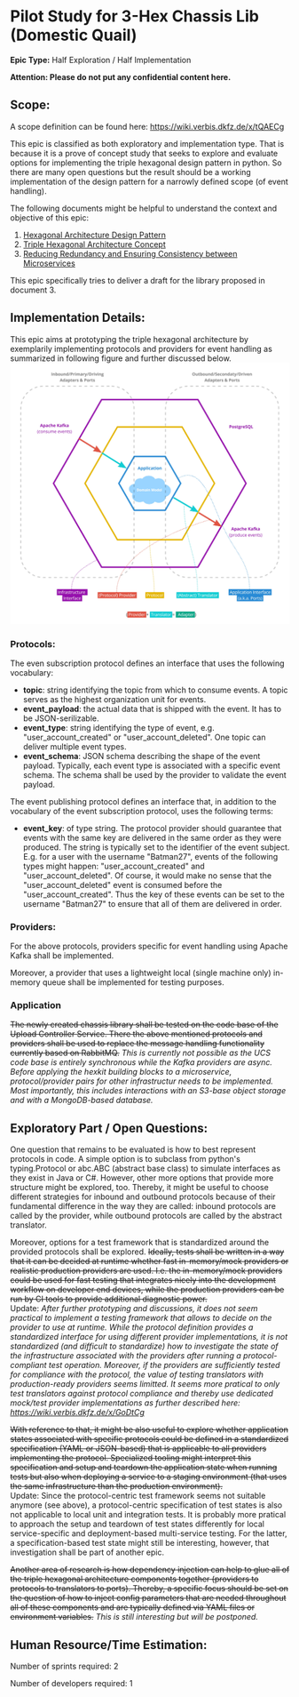 # Pilot Study for 3-Hex Chassis Lib (Domestic Quail)
**Epic Type:** Half Exploration / Half Implementation

**Attention: Please do not put any confidential content here.**

## Scope:
A scope definition can be found here: https://wiki.verbis.dkfz.de/x/tQAECg

This epic is classified as both exploratory and implementation type. That is because it is a prove of concept study that seeks to explore and evaluate options for implementing the triple hexagonal design pattern in python. So there are many open questions but the result should be a working implementation of the design pattern for a narrowly defined scope (of event handling).

The following documents might be helpful to understand the context and objective of this epic:
1. [Hexagonal Architecture Design Pattern](https://wiki.verbis.dkfz.de/x/noAlCg)
2. [Triple Hexagonal Architecture Concept](https://wiki.verbis.dkfz.de/x/MABFCg)
3. [Reducing Redundancy and Ensuring Consistency between Microservices](https://wiki.verbis.dkfz.de/x/tgFVCg)

This epic specifically tries to deliver a draft for the library proposed in document 3.


## Implementation Details:

This epic aims at prototyping the triple hexagonal architecture by exemplarily implementing protocols and providers for event handling as summarized in following figure and further discussed below.
![](./images/protocol_and_providers_overview.jpg)

### Protocols:

The even subscription protocol defines an interface that uses the following vocabulary:
- **topic**: string identifying the topic from which to consume events. A topic serves as the highest organization unit for events.
- **event_payload**: the actual data that is shipped with the event. It has to be JSON-serilizable.
- **event_type**: string identifying the type of event, e.g. "user_account_created" or "user_account_deleted". One topic can deliver multiple event types.
- **event_schema**: JSON schema describing the shape of the event payload. Typically, each event type is associated with a specific event schema. The schema shall be used by the provider to validate the event payload.

The event publishing protocol defines an interface that, in addition to the vocabulary of the event subscription protocol, uses the following terms:
- **event_key**: of type string. The protocol provider should guarantee that events with the same key are delivered in the same order as they were produced. The string is typically set to the identifier of the event subject. E.g. for a user with the username "Batman27", events of the following types might happen: "user_account_created" and "user_account_deleted". Of course, it would make no sense that the "user_account_deleted" event is consumed before the "user_account_created". Thus the key of these events can be set to the username "Batman27" to ensure that all of them are delivered in order.

### Providers:
For the above protocols, providers specific for event handling using Apache Kafka shall be implemented.

Moreover, a provider that uses a lightweight local (single machine only) in-memory queue shall be implemented for testing purposes.

### Application
~~The newly created chassis library shall be tested on the code base of the Upload Controller Service. There the above mentioned protocols and providers shall be used to replace the message handling functionality currently based on RabbitMQ.~~
*This is currently not possible as the UCS code base is entirely synchronous while the Kafka providers are async. Before applying the hexkit building blocks to a microservice, protocol/provider pairs for other infrastructur needs to be implemented.
Most importantly, this includes interactions with an S3-base object storage and with a MongoDB-based database.*


## Exploratory Part / Open Questions:

One question that remains to be evaluated is how to best represent protocols in code. A simple option is to subclass from python's typing.Protocol or abc.ABC (abstract base class) to simulate interfaces as they exist in Java or C#. However, other more options that provide more structure might be explored, too. Thereby, it might be useful to choose different strategies for inbound and outbound protocols because of their fundamental difference in the way they are called: inbound protocols are called by the provider, while outbound protocols are called by the abstract translator.

Moreover, options for a test framework that is standardized around the provided protocols shall be explored. ~~Ideally, tests shall be written in a way that it can be decided at runtime whether fast in-memory/mock providers or realistic production providers are used. I.e. the in-memory/mock providers could be used for fast testing that integrates nicely into the development workflow on developer end devices, while the production providers can be run by CI tools to provide additional diagnostic power.~~  
Update:
*After further prototyping and discussions, it does not seem practical to implement a testing framework that allows to decide on the
provider to use at runtime. While the protocol definition provides a standardized interface for using different provider implementations, it is not standardized (and difficult to standardize) how to investigate the state of the infrastructure associated
with the providers after running a protocol-compliant test operation. Moreover, if the providers are sufficiently tested for compliance with the protocol, the value of testing translators with production-ready providers seems limitted. It seems more pratical to only
test translators against protocol compliance and thereby use dedicated mock/test provider implementations as further described here: https://wiki.verbis.dkfz.de/x/GoDtCg*


~~With reference to that, it might be also useful to explore whether application states associated with specific protocols could be defined in a standardized specification (YAML or JSON-based) that is applicable to all providers implementing the protocol. Specialized tooling might interpret this specification and setup and teardown the application state when running tests but also when deploying a service to a staging environment (that uses the same infrastructure than the production environment).~~  
Update: Since the protocol-centric test framework seems not suitable anymore (see above), a protocol-centric specification of test states
is also not applicable to local unit and integration tests. It is probably more pratical to approach the setup and teardown of test states
differently for local service-specific and deployment-based multi-service testing. For the latter, a specification-based test state might
still be interesting, however, that investigation shall be part of another epic.


~~Another area of research is how dependency injection can help to glue all of the triple hexagonal architecture components together (providers to protocols to translators to ports). Thereby, a specific focus should be set on the question of how to inject config parameters that are needed throughout all of these components and are typically defined via YAML files or environment variables.~~
*This is still interesting but will be postponed.*

## Human Resource/Time Estimation:

Number of sprints required: 2

Number of developers required: 1
